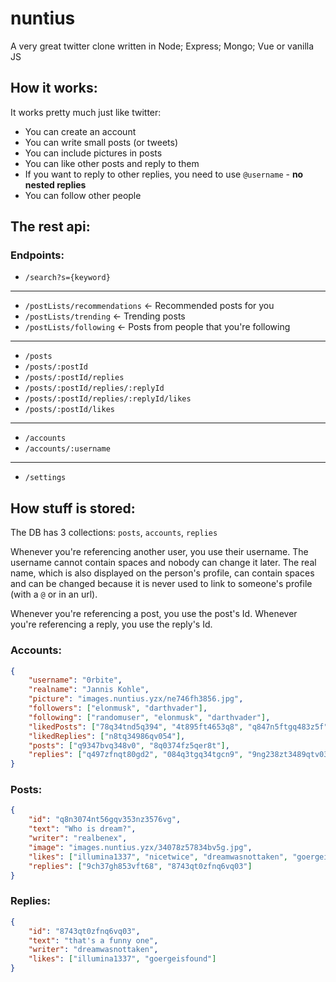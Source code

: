 # nuntius

A very great twitter clone written in Node; Express; Mongo; Vue or vanilla JS

## How it works:

It works pretty much just like twitter:
- You can create an account
- You can write small posts (or tweets)
- You can include pictures in posts
- You can like other posts and reply to them
- If you want to reply to other replies, you need to use ```@username``` - **no nested replies**
- You can follow other people

## The rest api:

### Endpoints:

- ```/search?s={keyword}```
-------------------
- ```/postLists/recommendations``` <- Recommended posts for you
- ```/postLists/trending``` <- Trending posts
- ```/postLists/following``` <- Posts from people that you're following
-------------------
- ```/posts```
- ```/posts/:postId```
- ```/posts/:postId/replies```
- ```/posts/:postId/replies/:replyId```
- ```/posts/:postId/replies/:replyId/likes```
- ```/posts/:postId/likes```
-------------------
- ```/accounts```
- ```/accounts/:username```
-------------------
- ```/settings```

## How stuff is stored:

The DB has 3 collections: ```posts```, ```accounts```, ```replies```

Whenever you're referencing another user, you use their username. The username
cannot contain spaces and nobody can change it later. The real name, which is also
displayed on the person's profile, can contain spaces and can be changed because
it is never used to link to someone's profile (with a ```@``` or in an url).

Whenever you're referencing a post, you use the post's Id.
Whenever you're referencing a reply, you use the reply's Id.

### Accounts:

```json
{
    "username": "0rbite",
    "realname": "Jannis Kohle",
    "picture": "images.nuntius.yzx/ne746fh3856.jpg",
    "followers": ["elonmusk", "darthvader"],
    "following": ["randomuser", "elonmusk", "darthvader"],
    "likedPosts": ["78q34tnd5q394", "4t895ft4653q8", "q847n5ftgq483z5f"],
    "likedReplies": ["n8tq34986qv054"],
    "posts": ["q9347bvq348v0", "8q0374fz5qer8t"],
    "replies": ["q497zfnqt80gd2", "084q3tgq34tgcn9", "9ng238zt3489qtv03q"]
}
```

### Posts:

```json
{
    "id": "q8n3074nt56gqv353nz3576vg",
    "text": "Who is dream?",
    "writer": "realbenex",
    "image": "images.nuntius.yzx/34078z57834bv5g.jpg",
    "likes": ["illumina1337", "nicetwice", "dreamwasnottaken", "goergeisfound"],
    "replies": ["9ch37gh853vft68", "8743qt0zfnq6vq03"]
}
```

### Replies:

```json
{
    "id": "8743qt0zfnq6vq03",
    "text": "that's a funny one",
    "writer": "dreamwasnottaken",
    "likes": ["illumina1337", "goergeisfound"]
}
```
